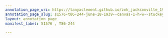 ```yaml
---
annotation_page_uri: https://tanyaclement.github.io/znh_jacksonville_1939/annotations/s1576-t86-244-june-18-1939--canvas-1-h-w--stuckey.json
annotation_page_slug: s1576-t86-244-june-18-1939--canvas-1-h-w--stuckey
layout: annotation_page
manifest_label: S1576 , T86-244

---
```

